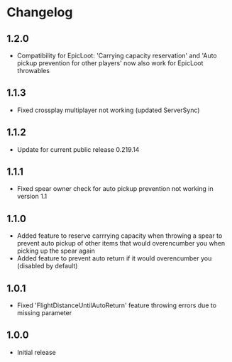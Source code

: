 # Changelog

## 1.2.0
- Compatibility for EpicLoot: 'Carrying capacity reservation' and 'Auto pickup prevention for other players' now also work for EpicLoot throwables
## 1.1.3
- Fixed crossplay multiplayer not working (updated ServerSync)
## 1.1.2
- Update for current public release 0.219.14
## 1.1.1
- Fixed spear owner check for auto pickup prevention not working in version 1.1
## 1.1.0
- Added feature to reserve carrrying capacity when throwing a spear to prevent auto pickup of other items that would overencumber you when picking up the spear again
- Added feature to prevent auto return if it would overencumber you (disabled by default)
## 1.0.1
- Fixed 'FlightDistanceUntilAutoReturn' feature throwing errors due to missing parameter
## 1.0.0
- Initial release